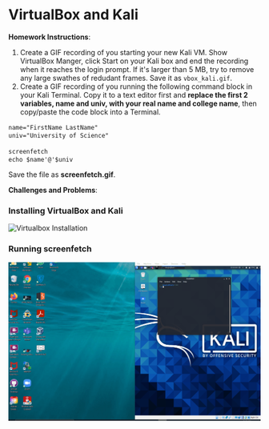 # VirtualBox and Kali

**Homework Instructions**: 

1. Create a GIF recording of you starting your new Kali VM. Show VirtualBox Manger, click Start on your Kali box and end the recording when it reaches the login prompt. If it's larger than 5 MB, try to remove any large swathes of redudant frames. Save it as `vbox_kali.gif`.
2. Create a GIF recording of you running the following command block in your Kali Terminal. Copy it to a text editor first and **replace the first 2 variables, name and univ, with your real name and college name**, then copy/paste the code block into a Terminal. 

```
name="FirstName LastName"
univ="University of Science"

screenfetch
echo $name'@'$univ
```

Save the file as **screenfetch.gif**.

**Challenges and Problems**: 

### Installing VirtualBox and Kali
<img src="vbox_kali.gif" alt="Virtualbox Installation">
 
### Running screenfetch
<img src="screenfetch.gif" alt="Running screenfetch">

